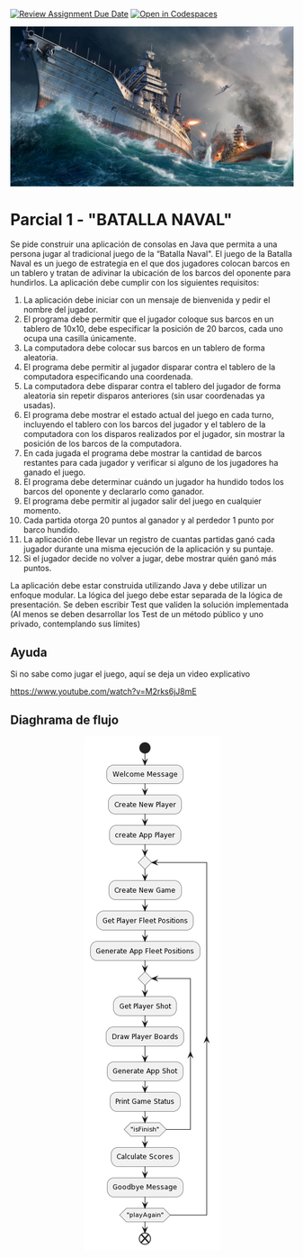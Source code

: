 [![Review Assignment Due Date](https://classroom.github.com/assets/deadline-readme-button-24ddc0f5d75046c5622901739e7c5dd533143b0c8e959d652212380cedb1ea36.svg)](https://classroom.github.com/a/o0JyquK8)
[![Open in Codespaces](https://classroom.github.com/assets/launch-codespace-7f7980b617ed060a017424585567c406b6ee15c891e84e1186181d67ecf80aa0.svg)](https://classroom.github.com/open-in-codespaces?assignment_repo_id=15004394)
<p align="center">
  <img src="./docs/_images/img.png" alt="BATALLA NAVAL"/>
</p>

# Parcial 1 - "BATALLA NAVAL"

Se pide construir una aplicación de consolas en Java que permita a una 
persona jugar al tradicional juego de la “Batalla Naval". El juego de la 
Batalla Naval es un juego de estrategia en el que dos jugadores colocan 
barcos en un tablero y tratan de adivinar la ubicación de los barcos del 
oponente para hundirlos. La aplicación debe cumplir con los siguientes 
requisitos:

1. La aplicación debe iniciar con un mensaje de bienvenida y pedir el nombre del jugador. 
2. El programa debe permitir que el jugador coloque sus barcos en un tablero de 10x10, debe especificar la posición de 20 barcos, cada uno ocupa una casilla únicamente. 
3. La computadora debe colocar sus barcos en un tablero de forma aleatoria. 
4. El programa debe permitir al jugador disparar contra el tablero de la computadora especificando una coordenada. 
5. La computadora debe disparar contra el tablero del jugador de forma aleatoria sin repetir disparos anteriores (sin usar coordenadas ya usadas). 
6. El programa debe mostrar el estado actual del juego en cada turno, incluyendo el tablero con los barcos del jugador y el tablero de la computadora con los disparos realizados por el jugador, sin mostrar la posición de los barcos de la computadora. 
7. En cada jugada el programa debe mostrar la cantidad de barcos restantes para cada jugador y verificar si alguno de los jugadores ha ganado el juego. 
8. El programa debe determinar cuándo un jugador ha hundido todos los barcos del oponente y declararlo como ganador. 
9. El programa debe permitir al jugador salir del juego en cualquier momento. 
10. Cada partida otorga 20 puntos al ganador y al perdedor 1 punto por barco hundido. 
11. La aplicación debe llevar un registro de cuantas partidas ganó cada jugador durante una misma ejecución de la aplicación y su puntaje. 
12. Si el jugador decide no volver a jugar, debe mostrar quién ganó más puntos.


La aplicación debe estar construida utilizando Java y debe utilizar un 
enfoque modular. La lógica del juego debe estar separada de la lógica de 
presentación. Se deben escribir Test que validen la solución implementada 
(Al menos se deben desarrollar los Test de un método público y uno privado, 
contemplando sus límites)

## Ayuda

Si no sabe como jugar el juego, aquí se deja un video explicativo

https://www.youtube.com/watch?v=M2rks6jJ8mE

## Diaghrama de flujo

<p align="center">
  <img src="./docs/_images/img_1.png" alt="DIAGRAMA"/>
</p>
